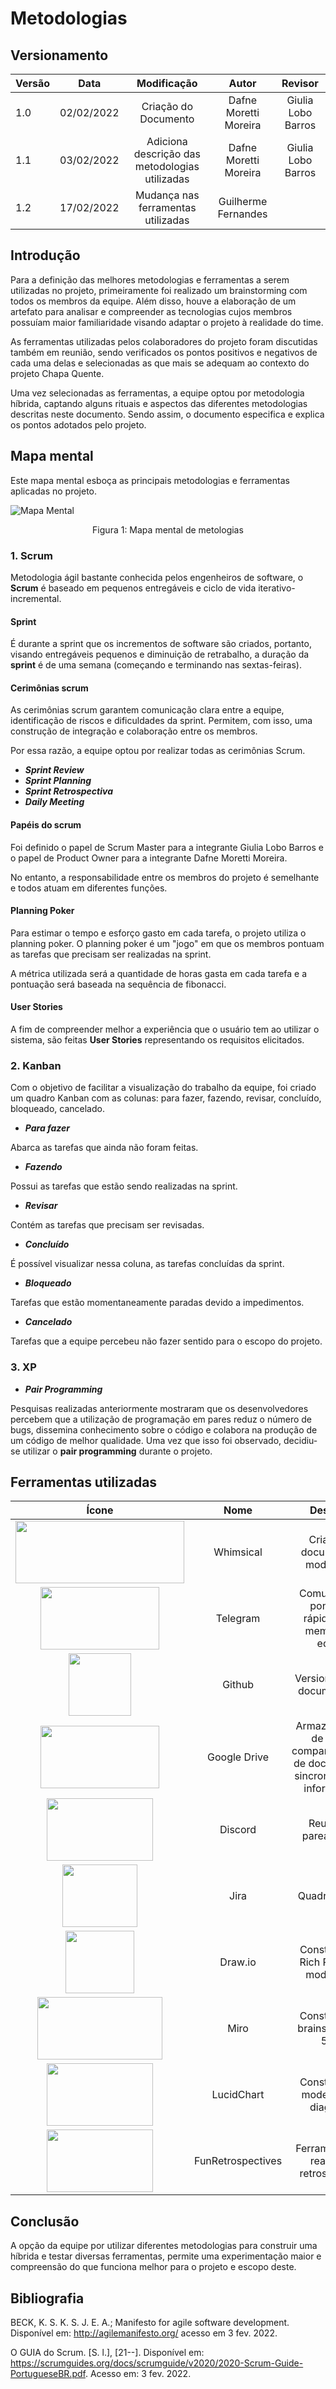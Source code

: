 # Metodologias

## Versionamento

| Versão |    Data    |                  Modificação                   |         Autor         |      Revisor       |
| ------ | :--------: | :--------------------------------------------: | :-------------------: | :----------------: |
| 1.0    | 02/02/2022 |              Criação do Documento              | Dafne Moretti Moreira | Giulia Lobo Barros |
| 1.1    | 03/02/2022 | Adiciona descrição das metodologias utilizadas | Dafne Moretti Moreira | Giulia Lobo Barros |
| 1.2    | 17/02/2022 | Mudança nas ferramentas utilizadas             | Guilherme Fernandes   |                     |

## Introdução

Para a definição das melhores metodologias e ferramentas a serem utilizadas no projeto, primeiramente foi realizado um brainstorming com todos os membros da equipe. Além disso, houve a elaboração de um artefato para analisar e compreender as tecnologias cujos membros possuíam maior familiaridade visando adaptar o projeto à realidade do time.

As ferramentas utilizadas pelos colaboradores do projeto foram discutidas também em reunião, sendo verificados os pontos positivos e negativos de cada uma delas e selecionadas as que mais se adequam ao contexto do projeto Chapa Quente.

Uma vez selecionadas as ferramentas, a equipe optou por metodologia híbrida, captando alguns rituais e aspectos das diferentes metodologias descritas neste documento. Sendo assim, o documento especifica e explica os pontos adotados pelo projeto.

## Mapa mental

Este mapa mental esboça as principais metodologias e ferramentas aplicadas no projeto.

![Mapa Mental](../../assets/images/gestaoPlanejamento.png)

<figcaption style="text-align: center">Figura 1: Mapa mental de metologias</figcaption>

### 1. **Scrum**

Metodologia ágil bastante conhecida pelos engenheiros de software, o **Scrum** é baseado em pequenos entregáveis e ciclo de vida iterativo-incremental.

#### **Sprint**

É durante a sprint que os incrementos de software são criados, portanto, visando entregáveis pequenos e diminuição de retrabalho, a duração da **sprint** é de uma semana (começando e terminando nas sextas-feiras).

#### **Cerimônias scrum**

As cerimônias scrum garantem comunicação clara entre a equipe, identificação de riscos e dificuldades da sprint. Permitem, com isso, uma construção de integração e colaboração entre os membros.

Por essa razão, a equipe optou por realizar todas as cerimônias Scrum.

- **_Sprint Review_**
- **_Sprint Planning_**
- **_Sprint Retrospectiva_**
- **_Daily Meeting_**

#### **Papéis do scrum**

Foi definido o papel de Scrum Master para a integrante Giulia Lobo Barros e o papel de Product Owner para a integrante Dafne Moretti Moreira.

No entanto, a responsabilidade entre os membros do projeto é semelhante e todos atuam em diferentes funções.

#### **Planning Poker**

Para estimar o tempo e esforço gasto em cada tarefa, o projeto utiliza o planning poker. O planning poker é um "jogo" em que os membros pontuam as tarefas que precisam ser realizadas na sprint.

A métrica utilizada será a quantidade de horas gasta em cada tarefa e a pontuação será baseada na sequência de fibonacci.

#### **User Stories**

A fim de compreender melhor a experiência que o usuário tem ao utilizar o sistema, são feitas **User Stories** representando os requisitos elicitados.

### 2. **Kanban**

Com o objetivo de facilitar a visualização do trabalho da equipe, foi criado um quadro Kanban com as colunas: para fazer, fazendo, revisar, concluído, bloqueado, cancelado.

- **_Para fazer_**

Abarca as tarefas que ainda não foram feitas.

- **_Fazendo_**

Possui as tarefas que estão sendo realizadas na sprint.

- **_Revisar_**

Contém as tarefas que precisam ser revisadas.

- **_Concluído_**

É possível visualizar nessa coluna, as tarefas concluídas da sprint.

- **_Bloqueado_**

Tarefas que estão momentaneamente paradas devido a impedimentos.

- **_Cancelado_**

Tarefas que a equipe percebeu não fazer sentido para o escopo do projeto.

### 3. **XP**

- **_Pair Programming_**

Pesquisas realizadas anteriormente mostraram que os desenvolvedores percebem que a utilização de programação em pares reduz o número de bugs, dissemina conhecimento sobre o código e colabora na produção de um código de melhor qualidade. Uma vez que isso foi observado, decidiu-se utilizar o **pair programming** durante o projeto.

## Ferramentas utilizadas

|                                  Ícone                                   |     Nome     |                                       Descrição                                        |
| :----------------------------------------------------------------------: | :----------: | :------------------------------------------------------------------------------------: |
|  <img width="270" height="100" src="./assets/images/logoWhimsical.png">  |  Whimsical   |                           Criação de documentos e modelagem.                           |
|  <img width="190" height="100" src="./assets/images/logoTelegram.png">   |   Telegram   |                Comunicações pontuais e rápidas entre membros da equipe.                |
|   <img width="100" height="100" src="./assets/images/logoGithub.png">    |    Github    |                             Versionamento e documentação.                              |
| <img width="190" height="100" src="./assets/images/logoGoogledrive.png"> | Google Drive | Armazenamento de dados, compartilhamento de documentos e sincronização de informações. |
|   <img width="170" height="100" src="./assets/images/logoDiscord.png">   |   Discord    |                                Reuniões e pareamentos.                                 |
|   <img width="120" height="100" src="./assets/images/logoJira.jpeg">    |    Jira    |                                     Quadro Kanban                                      |
|   <img width="110" height="100" src="./assets/images/logoDrawIo.png">    |   Draw.io    |                        Construção de Rich Pictures e modelagens                        |
|    <img width="200" height="100" src="./assets/images/logoMiro.svg">     |     Miro     |                           Construção do brainstorming e 5w2h                           |
| <img width="170" height="100" src="./assets/images/logoLucidchart.jpg">  |  LucidChart  |                          Construção de modelagens e diagramas                          |
| <img width="170" height="100" src="./assets/images/logoFun.png">  |  FunRetrospectives  |                          Ferramenta para realizar as retrospectivas.                 |

## Conclusão

A opção da equipe por utilizar diferentes metodologias para construir uma híbrida e testar diversas ferramentas, permite uma experimentação maior e compreensão do que funciona melhor para o projeto e escopo deste.

## Bibliografia

BECK, K. S. K. S. J. E. A.; Manifesto for agile software development.
Disponível em: <http://agilemanifesto.org/> acesso em 3 fev. 2022.

O GUIA do Scrum. [S. l.], [21--]. Disponível em: https://scrumguides.org/docs/scrumguide/v2020/2020-Scrum-Guide-PortugueseBR.pdf. Acesso em: 3 fev. 2022.
